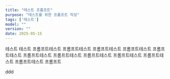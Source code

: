 ```yaml
---
title: "테스트 프롬프트"
purpose: "테스트를 위한 프롬프트 작성"
tags: ['테스트']
model: ""
version: ""
date: 2025-05-15
---
```


테스트 테스트 프롬프트테스트 프롬프트테스트 프롬프트테스트 프롬프트테스트 프롬프트테스트 프롬프트테스트 프롬프트테스트 프롬프트테스트 프롬프트테스트 프롬프트테스트 프롬프트테스트 프롬프트

ddd